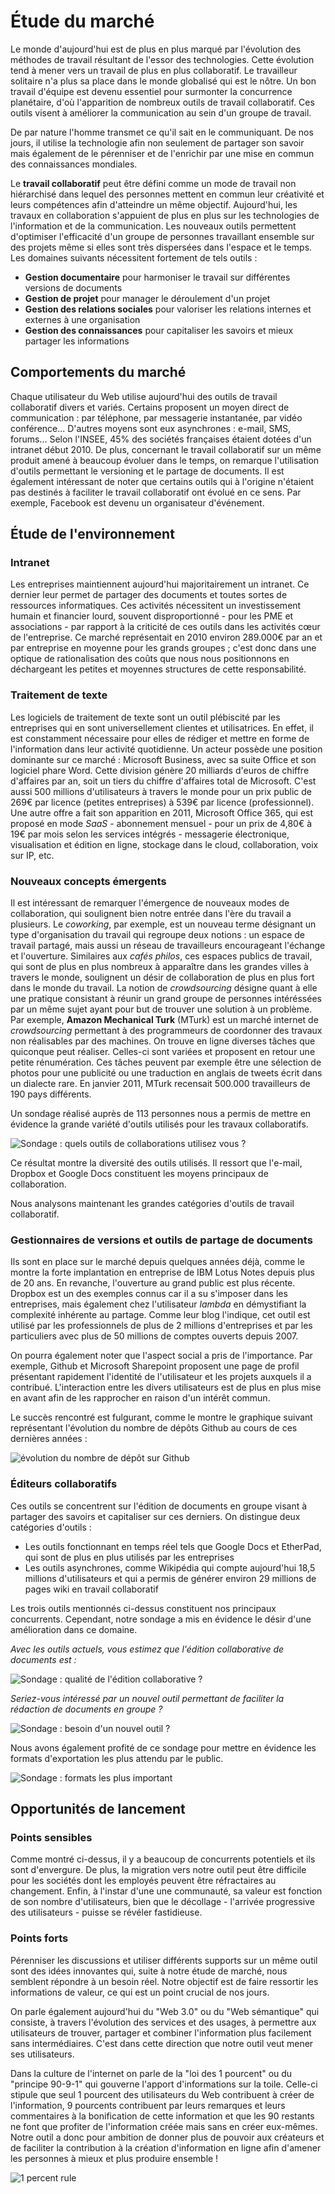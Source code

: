 # Étude du marché 

Le monde d'aujourd'hui est de plus en plus marqué par l'évolution des méthodes de travail résultant de l'essor des technologies. Cette évolution tend à mener vers un travail de plus en plus collaboratif. Le travailleur solitaire n'a plus sa place dans le monde globalisé qui est le nôtre. Un bon travail d'équipe est devenu essentiel pour surmonter la concurrence planétaire, d'où l'apparition de nombreux outils de travail collaboratif. Ces outils visent à améliorer la communication au sein d'un groupe de travail. 

De par nature l'homme transmet ce qu'il sait en le communiquant. De nos jours, il utilise la technologie afin non seulement de partager son savoir mais également de le pérenniser et de l'enrichir par une mise en commun des connaissances mondiales. 

Le **travail collaboratif** peut être défini comme un mode de travail non hiérarchisé dans lequel des personnes mettent en commun leur créativité et leurs compétences afin d'atteindre un même objectif. Aujourd'hui, les travaux en collaboration s'appuient de plus en plus sur les technologies de l'information et de la communication. Les nouveaux outils permettent d'optimiser l'efficacité d'un groupe de personnes travaillant ensemble sur des projets même si elles sont très dispersées dans l'espace et le temps. Les domaines suivants nécessitent fortement de tels outils :

 * **Gestion documentaire** pour harmoniser le travail sur différentes versions de documents
 * **Gestion de projet** pour manager le déroulement d'un projet
 * **Gestion des relations sociales** pour valoriser les relations internes et externes à une organisation
 * **Gestion des connaissances** pour capitaliser les savoirs et mieux partager les informations

## Comportements du marché

Chaque utilisateur du Web utilise aujourd'hui des outils de travail collaboratif divers et variés. Certains proposent un moyen direct de communication : par téléphone, par messagerie instantanée, par vidéo conférence... D'autres moyens sont eux asynchrones : e-mail, SMS, forums... Selon l'INSEE, 45% des sociétés françaises étaient dotées d'un intranet début 2010. De plus, concernant le travail collaboratif sur un même produit amené à beaucoup évoluer dans le temps, on remarque l'utilisation d'outils permettant le versioning et le partage de documents. Il est également intéressant de noter que certains outils qui à l'origine n'étaient pas destinés à faciliter le travail collaboratif ont évolué en ce sens. Par exemple, Facebook est devenu un organisateur d'événement.

## Étude de l'environnement

### Intranet

Les entreprises maintiennent aujourd'hui majoritairement un intranet. Ce dernier leur permet de partager des documents et toutes sortes de ressources informatiques.
Ces activités nécessitent un investissement humain et financier lourd, souvent disproportionné - pour les PME et associations - par rapport à la criticité de ces outils dans les activités cœur de l'entreprise.
Ce marché représentait en 2010 environ 289.000€ par an et par entreprise en moyenne pour les grands groupes ; c'est donc dans une optique de rationalisation des coûts que nous nous positionnons en déchargeant les petites et moyennes structures de cette responsabilité.

### Traitement de texte

Les logiciels de traitement de texte sont un outil plébiscité par les entreprises qui en sont universellement clientes et utilisatrices.
En effet, il est constamment nécessaire pour elles de rédiger et mettre en forme de l'information dans leur activité quotidienne.
Un acteur possède une position dominante sur ce marché : Microsoft Business, avec sa suite Office et son logiciel phare Word. Cette division génère 20 milliards d'euros de chiffre d'affaires par an, soit un tiers du chiffre d'affaires total de Microsoft. C'est aussi 500 millions d'utilisateurs à travers le monde pour un prix public de 269€ par licence (petites entreprises) à 539€ par licence (professionnel).
Une autre offre a fait son apparition en 2011, Microsoft Office 365, qui est proposé en mode *SaaS* - abonnement mensuel - pour un prix de 4,80€ à 19€ par mois selon les services intégrés - messagerie électronique, visualisation et édition en ligne, stockage dans le cloud, collaboration, voix sur IP, etc.

### Nouveaux concepts émergents

Il est intéressant de remarquer l'émergence de nouveaux modes de collaboration, qui soulignent bien notre entrée dans l'ère du travail a plusieurs. Le *coworking*, par exemple, est un nouveau terme désignant un type d'organisation du travail qui regroupe deux notions : un espace de travail partagé, mais aussi un réseau de travailleurs encourageant l'échange et l'ouverture. Similaires aux *cafés philos*, ces espaces publics de travail, qui sont de plus en plus nombreux à apparaître dans les grandes villes à travers le monde, soulignent un désir de collaboration de plus en plus fort dans le monde du travail. La notion de *crowdsourcing* désigne quant à elle une pratique consistant à réunir un grand groupe de personnes intéréssées par un même sujet ayant pour but de trouver une solution à un problème. Par exemple, **Amazon Mechanical Turk** (MTurk) est un marché internet de *crowdsourcing* permettant à des programmeurs de coordonner des travaux non réalisables par des machines.  On trouve en ligne diverses tâches que quiconque peut réaliser. Celles-ci sont variées et proposent en retour une petite rénumération. Ces tâches peuvent par exemple être une sélection de photos pour une publicité ou une traduction en anglais de tweets écrit dans un dialecte rare. En janvier 2011, MTurk recensait 500.000 travailleurs de 190 pays différents. 

Un sondage réalisé auprès de 113 personnes nous a permis de mettre en évidence la grande variété d'outils utilisés pour les travaux collaboratifs.

![ Sondage : quels outils de collaborations utilisez vous ? ](../../ressources/sondageOutils.png)

Ce résultat montre la diversité des outils utilisés.  Il ressort que l'e-mail, Dropbox et Google Docs constituent les moyens principaux de collaboration. 

Nous analysons maintenant les grandes catégories d'outils de travail collaboratif.

### Gestionnaires de versions et outils de partage de documents

Ils sont en place sur le marché depuis quelques années déjà, comme le montre la forte implantation en entreprise de IBM Lotus Notes depuis plus de 20 ans. En revanche, l'ouverture au grand public est plus récente. Dropbox est un des exemples connus car il a su s'imposer dans les entreprises, mais également chez l'utilisateur *lambda* en démystifiant la complexité inhérente au partage. Comme leur blog l'indique, cet outil est utilisé par les professionnels de plus de 2 millions d'entreprises et par les particuliers avec plus de 50 millions de comptes ouverts depuis 2007.

On pourra également noter que l'aspect social a pris de l'importance. Par exemple, Github et Microsoft Sharepoint proposent une page de profil présentant rapidement l'identité de l'utilisateur et les projets auxquels il a contribué. L'interaction entre les divers utilisateurs est de plus en plus mise en avant afin de les rapprocher en raison d'un intérêt commun.

Le succès rencontré est fulgurant, comme le montre le graphique suivant représentant l'évolution du nombre de dépôts Github au cours de ces dernières années :

![ évolution du nombre de dépôt sur Github ](../../ressources/githubEvolutionDepot.png)

### Éditeurs collaboratifs

Ces outils se concentrent sur l'édition de documents en groupe visant à partager des savoirs et capitaliser sur ces derniers. On distingue deux catégories d'outils :

* Les outils fonctionnant en temps réel tels que Google Docs et EtherPad, qui sont de plus en plus utilisés par les entreprises
* Les outils asynchrones, comme Wikipédia qui compte aujourd'hui 18,5 millions d'utilisateurs et qui a permis de générer environ 29 millions de pages wiki en travail collaboratif

Les trois outils mentionnés ci-dessus constituent nos principaux concurrents. Cependant, notre sondage a mis en évidence le désir d'une amélioration dans ce domaine.

*Avec les outils actuels, vous estimez que l'édition collaborative de documents est :*

![ Sondage : qualité de l'édition collaborative ? ](../../ressources/sondageOpigionsOutilsActuels.png)

*Seriez-vous intéressé par un nouvel outil permettant de faciliter la rédaction de documents en groupe ?*

![ Sondage : besoin d'un nouvel outil ? ](../../ressources/sondageBesoins.png)

Nous avons également profité de ce sondage pour mettre en évidence les formats d'exportation les plus attendu par le public.

![ Sondage : formats les plus important ](../../ressources/sondageFormats.png)

##  Opportunités de lancement

### Points sensibles 

Comme montré ci-dessus, il y a beaucoup de concurrents potentiels et ils sont d'envergure. De plus, la migration vers notre outil peut être difficile pour les sociétés dont les employés peuvent être réfractaires au changement. Enfin, à l'instar d'une une communauté, sa valeur est fonction de son nombre d'utilisateurs, bien que le décollage - l'arrivée progressive des utilisateurs - puisse se révéler fastidieuse.

### Points forts

Pérenniser les discussions et utiliser différents supports sur un même outil sont des idées innovantes qui, suite à notre étude de marché, nous semblent répondre à un besoin réel. Notre objectif est de faire ressortir les informations de valeur, ce qui est un point crucial de nos jours. 

On parle également aujourd'hui du "Web 3.0" ou du "Web sémantique" qui consiste, à travers l'évolution des services et des usages, à permettre aux utilisateurs de trouver, partager et combiner l'information plus facilement sans intermédiaires. C'est dans cette direction que notre outil veut mener ses utilisateurs.

Dans la culture de l'internet on parle de la "loi des 1 pourcent" ou du "principe 90-9-1" qui gouverne l'apport d'informations sur la toile. Celle-ci stipule que seul 1 pourcent des utilisateurs du Web contribuent à créer de l'information, 9 pourcents contribuent par leurs remarques et leurs commentaires à la bonification de cette information et que les 90 restants ne font que profiter de l'information créée mais sans en créer eux-mêmes. Notre outil a donc pour ambition de donner plus de pouvoir aux créateurs et de faciliter la contribution à la création d'information en ligne afin d'amener les personnes à mieux et plus produire ensemble ! 

![ 1 percent rule ](../../ressources/1PercentRule.png)

